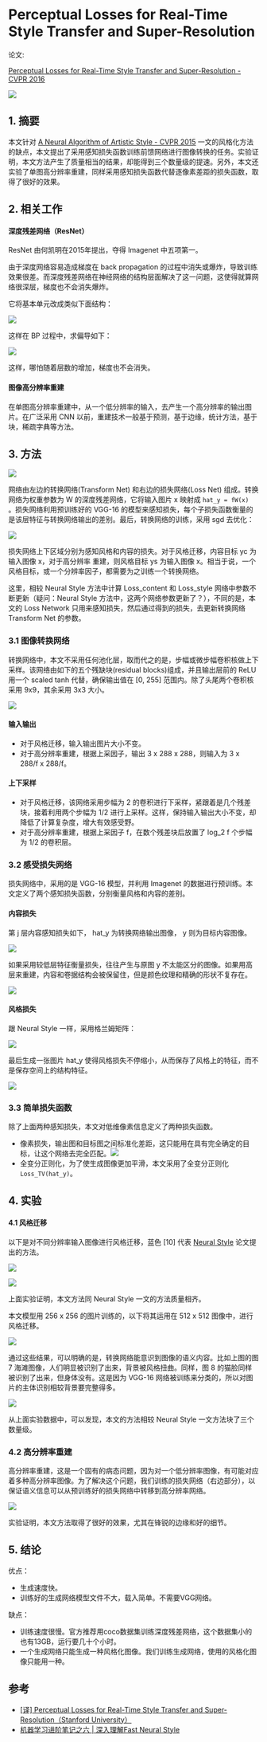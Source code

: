# Perceptual Losses for Real-Time Style Transfer and Super-Resolution

论文:

[Perceptual Losses for Real-Time Style Transfer and Super-Resolution - CVPR 2016](https://arxiv.org/abs/1603.08155)

![](pics/wave.jpg)

## 1. 摘要

本文针对 [A Neural Algorithm of Artistic Style - CVPR 2015](https://arxiv.org/abs/1508.06576) 一文的风格化方法的缺点，本文提出了采用感知损失函数训练前馈网络进行图像转换的任务。实验证明，本文方法产生了质量相当的结果，却能得到三个数量级的提速。另外，本文还实验了单图高分辨率重建，同样采用感知损失函数代替逐像素差距的损失函数，取得了很好的效果。



## 2. 相关工作

#### 深度残差网络（ResNet）

ResNet 由何凯明在2015年提出，夺得 Imagenet 中五项第一。

由于深度网络容易造成梯度在 back propagation 的过程中消失或爆炸，导致训练效果很差。而深度残差网络在神经网络的结构层面解决了这一问题，这使得就算网络很深层，梯度也不会消失爆炸。

它将基本单元改成类似下面结构：

![](pics/resnet.png)

这样在 BP 过程中，求偏导如下：

![](pics/1.png)

这样，哪怕随着层数的增加，梯度也不会消失。



#### 图像高分辨率重建

在单图高分辨率重建中，从一个低分辨率的输入，去产生一个高分辨率的输出图片。在广泛采用 CNN 以前，重建技术一般基于预测，基于边缘，统计方法，基于块，稀疏字典等方法。



## 3. 方法

![](pics/fig_2.png)

网络由左边的转换网络(Transform Net) 和右边的损失网络(Loss Net) 组成。转换网络为权重参数为 W 的深度残差网络，它将输入图片 x 映射成 `hat_y = fW(x) ` 。损失网络利用预训练好的 VGG-16 的模型来感知损失，每个子损失函数衡量的是该层特征与转换网络输出的差别。最后，转换网络的训练，采用 sgd 去优化：

![](pics/2.png)

损失网络上下区域分别为感知风格和内容的损失。对于风格迁移，内容目标 yc 为输入图像 x，对于高分辨率 重建，则风格目标 ys 为输入图像 x。相当于说，一个风格目标，或一个分辨率因子，都需要为之训练一个转换网络。

这里，相较 Neural Style 方法中计算 Loss_content 和 Loss_style 网络中参数不断更新（疑问：Neural Style 方法中，这两个网络参数更新了？），不同的是，本文的 Loss Network 只用来感知损失，然后通过得到的损失，去更新转换网络 Transform Net 的参数。



### 3.1 图像转换网络

转换网络中，本文不采用任何池化层，取而代之的是，步幅或微步幅卷积核做上下采样。该网络由如下的五个残缺块(residual blocks)组成，并且输出层前的 ReLU 用一个 scaled tanh 代替，确保输出值在 [0, 255] 范围内。除了头尾两个卷积核采用 9x9，其余采用 3x3 大小。

![](pics/resblock.png)

#### 输入输出

* 对于风格迁移，输入输出图片大小不变。
* 对于高分辨率重建，根据上采因子，输出 3 x 288 x 288，则输入为 3 x 288/f x 288/f。

#### 上下采样

* 对于风格迁移，该网络采用步幅为 2 的卷积进行下采样，紧跟着是几个残差块，接着利用两个步幅为 1/2 进行上采样。这样，保持输入输出大小不变，却降低了计算复杂度，增大有效感受野。
* 对于高分辨率重建，根据上采因子 f，在数个残差块后放置了 log_2 f 个步幅为 1/2 的卷积层。



### 3.2 感受损失网络

损失网络中，采用的是 VGG-16 模型，并利用 Imagenet 的数据进行预训练。本文定义了两个感知损失函数，分别衡量风格和内容的差别。

#### 内容损失

第 j 层内容感知损失如下， hat_y 为转换网络输出图像， y 则为目标内容图像。

![](pics/3.png)

如果采用较低层特征衡量损失，往往产生与原图 y 不太能区分的图像。如果用高层来重建，内容和卷据结构会被保留住，但是颜色纹理和精确的形状不复存在。

![](pics/fig_3.png)

#### 风格损失

跟 Neural Style 一样，采用格兰姆矩阵：

![](pics/4.png)

最后生成一张图片 hat_y 使得风格损失不停缩小，从而保存了风格上的特征，而不是保存空间上的结构特征。

![](pics/fig_4.png)

### 3.3 简单损失函数

除了上面两种感知损失，本文对低维像素信息定义了两种损失函数。

* 像素损失，输出图和目标图之间标准化差距，这只能用在具有完全确定的目标，让这个网络去完全匹配。![](pics/5.png)
* 全变分正则化，为了使生成图像更加平滑，本文采用了全变分正则化 `Loss_TV(hat_y)`。



## 4. 实验



#### 4.1 风格迁移

以下是对不同分辨率输入图像进行风格迁移，蓝色 [10] 代表 [Neural Style](https://arxiv.org/abs/1508.06576) 论文提出的方法。

![](pics/fig_5.png)

![](pics/fig_6.png)

上面实验证明，本文方法同 Neural Style 一文的方法质量相齐。

本文模型用 256 x 256 的图片训练的，以下将其运用在 512 x 512 图像中，进行风格迁移。

![](pics/fig_7.png)

通过这些结果，可以明确的是，转换网络能意识到图像的语义内容。比如上图的图 7 海滩图像，人们明显被识别了出来，背景被风格扭曲。同样，图 8 的猫脸同样被识别了出来，但身体没有。这是因为 VGG-16 网络被训练来分类的，所以对图片的主体识别相较背景要完整得多。

![](pics/fig_8.png)

从上面实验数据中，可以发现，本文的方法相较 Neural Style 一文方法块了三个数量级。

### 4.2 高分辨率重建

高分辨率重建，这是一个固有的病态问题，因为对一个低分辨率图像，有可能对应着多种高分辨率图像。为了解决这个问题，我们训练的损失网络（右边部分），以保证语义信息可以从预训练好的损失网络中转移到高分辨率网络。

![](pics/fig_9.png)

实验证明，本文方法取得了很好的效果，尤其在锋锐的边缘和好的细节。



## 5. 结论

优点：

- 生成速度快。
- 训练好的生成网络模型文件不大，载入简单。不需要VGG网络。

缺点：

- 训练速度很慢。官方推荐用coco数据集训练深度残差网络，这个数据集小的也有13GB，运行要几十个小时。
- 一个生成网络只能生成一种风格化图像。我们训练生成网络，使用的风格化图像只能用一种。




## 参考

* [[译] Perceptual Losses for Real-Time Style Transfer and Super-Resolution（Stanford University）](http://www.jianshu.com/p/b728752a70e9)
* [机器学习进阶笔记之六 | 深入理解Fast Neural Style](https://zhuanlan.zhihu.com/p/23651687?utm_source=tuicool&utm_medium=referral)

